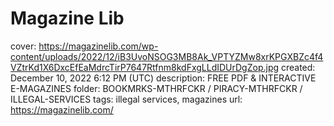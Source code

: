 # Magazine Lib

cover: https://magazinelib.com/wp-content/uploads/2022/12/iB3UvoNSOG3MB8Ak_VPTYZMw8xrKPGXBZc4f4VZtrKd1X6DxcEfEaMdrcTirP7647Rtfnm8kdFxgLLdIDUrDgZop.jpg
created: December 10, 2022 6:12 PM (UTC)
description: FREE PDF & INTERACTIVE E-MAGAZINES
folder: BOOKMRKS-MTHRFCKR / PIRACY-MTHRFCKR / ILLEGAL-SERVICES
tags: illegal services, magazines
url: https://magazinelib.com/